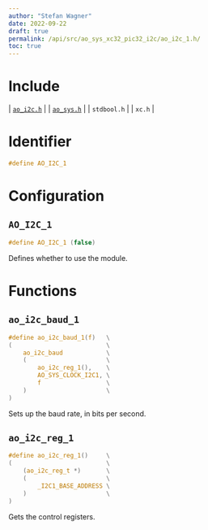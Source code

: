 ```yaml
---
author: "Stefan Wagner"
date: 2022-09-22
draft: true
permalink: /api/src/ao_sys_xc32_pic32_i2c/ao_i2c_1.h/
toc: true
---
```


# Include

| [`ao_i2c.h`](ao_i2c.h.md) |
| [`ao_sys.h`](ao_sys.h.md) |
| `stdbool.h` |
| `xc.h` |

# Identifier

```c
#define AO_I2C_1
```

# Configuration

## `AO_I2C_1`

```c
#define AO_I2C_1 (false)
```

Defines whether to use the module.

# Functions

## `ao_i2c_baud_1`

```c
#define ao_i2c_baud_1(f)   \
(                          \
    ao_i2c_baud            \
    (                      \
        ao_i2c_reg_1(),    \
        AO_SYS_CLOCK_I2C1, \
        f                  \
    )                      \
)
```

Sets up the baud rate, in bits per second.

## `ao_i2c_reg_1`

```c
#define ao_i2c_reg_1()     \
(                          \
    (ao_i2c_reg_t *)       \
    (                      \
        _I2C1_BASE_ADDRESS \
    )                      \
)
```

Gets the control registers.
